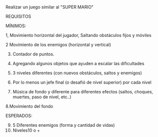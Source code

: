 Realizar un juego similar al "SUPER MARIO"

REQUISITOS 

MÍNIMOS:

1, Movimiento horizontal del jugador, Saltando obstáculos fijos y móviles

2 Movimiento de los enemigos (horizontal y vertical)

3. Contador de puntos.
4. Agregando algunos objetos que ayuden a escalar las dificultades
 
5.  3 niveles diferentes (con nuevos obstáculos, saltos y enemigos)
   
6. Por lo menos un jefe final (o desafió de nivel superior) por cada nivel
 
7. Música de fondo y diferente para diferentes efectos (saltos, choques, muertes, paso de nivel, etc..)
 
8.Movimiento del fondo


 ESPERADOS: 
 
9. 5 Diferentes enemigos (forma y cantidad de vidas)
10. Niveles10 o +
